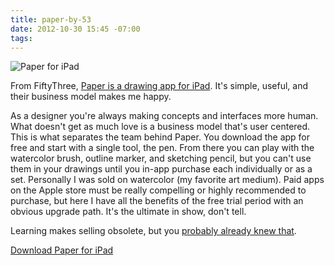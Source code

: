 ```yaml
---
title: paper-by-53
date: 2012-10-30 15:45 -07:00
tags:
---
```


![Paper for iPad](http://f.cl.ly/items/1w2H31173o471R3m2E0o/mza_6693426418653452101.jpeg)

From FiftyThree, [Paper is a drawing app for iPad](http://fiftythree.com/paper). It's simple, useful, and their business model makes me happy.

As a designer you're always making concepts and interfaces more human. What doesn't get as much love is a business model that's user centered.  This is what separates the team behind Paper. You download the app for free and start with a single tool, the pen. From there you can play with the watercolor brush, outline marker, and sketching pencil, but you can't use them in your drawings until you in-app purchase each individually or as a set. Personally I was sold on watercolor (my favorite art medium). Paid apps on the Apple store must be really compelling or highly recommended to purchase, but here I have all the benefits of the free trial period with an obvious upgrade path. It's the ultimate in show, don't tell. 

Learning makes selling obsolete, but you [probably already knew that](http://headrush.typepad.com/).

[Download Paper for iPad](http://itunes.apple.com/us/app/paper-by-fiftythree/id506003812)

